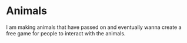 # Animals
I am making animals that have passed on and eventually wanna create a free game for people to interact with the animals.
